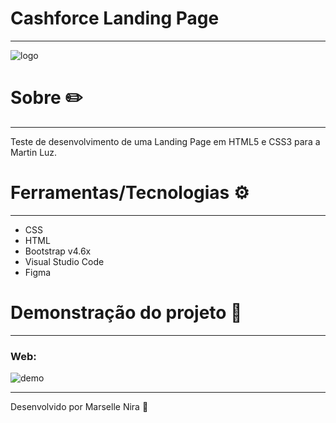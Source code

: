 # Cashforce Landing Page
---

![logo](https://user-images.githubusercontent.com/78499911/110831614-2b0f2a80-8279-11eb-86c0-89f676d912a2.jpg)

# Sobre ✏️
---
Teste de desenvolvimento de uma Landing Page em HTML5 e CSS3 para a Martin Luz.

# Ferramentas/Tecnologias ⚙️
---
* CSS
* HTML
* Bootstrap v4.6x
* Visual Studio Code
* Figma

# Demonstração do projeto 🔬
---
### Web:
![demo](https://user-images.githubusercontent.com/78499911/110220707-32fc5280-7ea6-11eb-8d30-82e129474c98.jpg)
	
---
Desenvolvido por Marselle Nira 🙋
